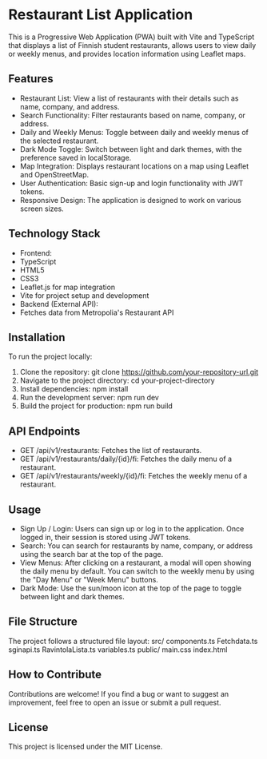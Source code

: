 # Restaurant List Application
This is a Progressive Web Application (PWA) built with Vite and TypeScript that displays a list of
Finnish student restaurants, allows users to view daily or weekly menus, and provides location
information using Leaflet maps.
## Features
- Restaurant List: View a list of restaurants with their details such as name, company, and address.
- Search Functionality: Filter restaurants based on name, company, or address.
- Daily and Weekly Menus: Toggle between daily and weekly menus of the selected restaurant.
- Dark Mode Toggle: Switch between light and dark themes, with the preference saved in
localStorage.
- Map Integration: Displays restaurant locations on a map using Leaflet and OpenStreetMap.
- User Authentication: Basic sign-up and login functionality with JWT tokens.
- Responsive Design: The application is designed to work on various screen sizes.
## Technology Stack
- Frontend:
 - TypeScript
 - HTML5
 - CSS3
 - Leaflet.js for map integration
 - Vite for project setup and development
- Backend (External API):
 - Fetches data from Metropolia's Restaurant API
## Installation
To run the project locally:
1. Clone the repository:
 git clone https://github.com/your-repository-url.git
2. Navigate to the project directory:
 cd your-project-directory
3. Install dependencies:
 npm install
4. Run the development server:
 npm run dev
5. Build the project for production:
 npm run build
## API Endpoints
- GET /api/v1/restaurants: Fetches the list of restaurants.
- GET /api/v1/restaurants/daily/{id}/fi: Fetches the daily menu of a restaurant.
- GET /api/v1/restaurants/weekly/{id}/fi: Fetches the weekly menu of a restaurant.
## Usage
- Sign Up / Login: Users can sign up or log in to the application. Once logged in, their session is
stored using JWT tokens.
- Search: You can search for restaurants by name, company, or address using the search bar at the
top of the page.
- View Menus: After clicking on a restaurant, a modal will open showing the daily menu by default.
You can switch to the weekly menu by using the "Day Menu" or "Week Menu" buttons.
- Dark Mode: Use the sun/moon icon at the top of the page to toggle between light and dark themes.
## File Structure
The project follows a structured file layout:
src/
 components.ts
 Fetchdata.ts
 sginapi.ts
 RavintolaLista.ts
 variables.ts
public/
 main.css
index.html
## How to Contribute
Contributions are welcome! If you find a bug or want to suggest an improvement, feel free to open
an issue or submit a pull request.
## License
This project is licensed under the MIT License.
